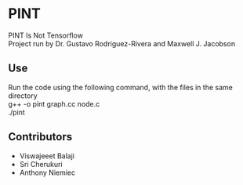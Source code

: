# PINT
PINT Is Not Tensorflow\
Project run by Dr. Gustavo Rodriguez-Rivera and Maxwell J. Jacobson

## Use
Run the code using the following command, with the files in the same directory\
g++ -o pint graph.cc node.c\
./pint

## Contributors
- Viswajeeet Balaji
- Sri Cherukuri
- Anthony Niemiec
